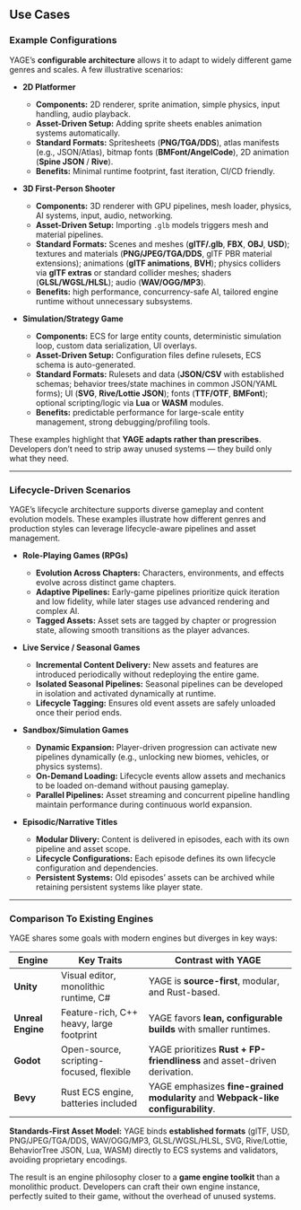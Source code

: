 ## Use Cases

### Example Configurations

YAGE’s **configurable architecture** allows it to adapt to widely different game genres and scales. A few illustrative scenarios:

* **2D Platformer**
  * **Components:** 2D renderer, sprite animation, simple physics, input handling, audio playback.
  * **Asset-Driven Setup:** Adding sprite sheets enables animation systems automatically.
  * **Standard Formats:** Spritesheets (**PNG/TGA/DDS**), atlas manifests (e.g., JSON/Atlas), bitmap fonts (**BMFont/AngelCode**), 2D animation (**Spine JSON** / **Rive**).
  * **Benefits:** Minimal runtime footprint, fast iteration, CI/CD friendly.

* **3D First-Person Shooter**
  * **Components:** 3D renderer with GPU pipelines, mesh loader, physics, AI systems, input, audio, networking.
  * **Asset-Driven Setup:** Importing `.glb` models triggers mesh and material pipelines.
  * **Standard Formats:** Scenes and meshes (**glTF/.glb**, **FBX**, **OBJ**, **USD**); textures and materials (**PNG/JPEG/TGA/DDS**, glTF PBR material extensions); animations (**glTF animations**, **BVH**); physics colliders via **glTF extras** or standard collider meshes; shaders (**GLSL/WGSL/HLSL**); audio (**WAV/OGG/MP3**).
  * **Benefits:** high performance, concurrency-safe AI, tailored engine runtime without unnecessary subsystems.

* **Simulation/Strategy Game**
  * **Components:** ECS for large entity counts, deterministic simulation loop, custom data serialization, UI overlays.
  * **Asset-Driven Setup:** Configuration files define rulesets, ECS schema is auto-generated.
  * **Standard Formats:** Rulesets and data (**JSON/CSV** with established schemas; behavior trees/state machines in common JSON/YAML forms); UI (**SVG**, **Rive/Lottie JSON**); fonts (**TTF/OTF**, **BMFont**); optional scripting/logic via **Lua** or **WASM** modules.
  * **Benefits:** predictable performance for large-scale entity management, strong debugging/profiling tools.

These examples highlight that **YAGE adapts rather than prescribes**. Developers don’t need to strip away unused systems — they build only what they need.

---

### Lifecycle-Driven Scenarios

YAGE’s lifecycle architecture supports diverse gameplay and content evolution models. These examples illustrate how different genres and production styles can leverage lifecycle-aware pipelines and asset management.

* **Role-Playing Games (RPGs)**
  * **Evolution Across Chapters:** Characters, environments, and effects evolve across distinct game chapters.
  * **Adaptive Pipelines:** Early-game pipelines prioritize quick iteration and low fidelity, while later stages use advanced rendering and complex AI.
  * **Tagged Assets:** Asset sets are tagged by chapter or progression state, allowing smooth transitions as the player advances.

* **Live Service / Seasonal Games**
  * **Incremental Content Delivery:** New assets and features are introduced periodically without redeploying the entire game.
  * **Isolated Seasonal Pipelines:** Seasonal pipelines can be developed in isolation and activated dynamically at runtime.
  * **Lifecycle Tagging:** Ensures old event assets are safely unloaded once their period ends.

* **Sandbox/Simulation Games**
  * **Dynamic Expansion:** Player-driven progression can activate new pipelines dynamically (e.g., unlocking new biomes, vehicles, or physics systems).
  * **On-Demand Loading:** Lifecycle events allow assets and mechanics to be loaded on-demand without pausing gameplay.
  * **Parallel Pipelines:** Asset streaming and concurrent pipeline handling maintain performance during continuous world expansion.

* **Episodic/Narrative Titles**
  * **Modular Dlivery:** Content is delivered in episodes, each with its own pipeline and asset scope.
  * **Lifecycle Configurations:** Each episode defines its own lifecycle configuration and dependencies.
  * **Persistent Systems:** Old episodes’ assets can be archived while retaining persistent systems like player state.

---

### Comparison To Existing Engines

YAGE shares some goals with modern engines but diverges in key ways:

| Engine | Key Traits | Contrast with YAGE |
| ----- | ----- | ----- |
| **Unity** | Visual editor, monolithic runtime, C\# | YAGE is **source-first**, modular, and Rust-based. |
| **Unreal Engine** | Feature-rich, C++ heavy, large footprint | YAGE favors **lean, configurable builds** with smaller runtimes. |
| **Godot** | Open-source, scripting-focused, flexible | YAGE prioritizes **Rust \+ FP-friendliness** and asset-driven derivation. |
| **Bevy** | Rust ECS engine, batteries included | YAGE emphasizes **fine-grained modularity** and **Webpack-like configurability**. |

**Standards-First Asset Model:** YAGE binds **established formats** (glTF, USD, PNG/JPEG/TGA/DDS, WAV/OGG/MP3, GLSL/WGSL/HLSL, SVG, Rive/Lottie, BehaviorTree JSON, Lua, WASM) directly to ECS systems and validators, avoiding proprietary encodings.

The result is an engine philosophy closer to a **game engine toolkit** than a monolithic product. Developers can craft their own engine instance, perfectly suited to their game, without the overhead of unused systems.
